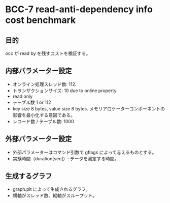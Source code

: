 # BCC-7 read-anti-dependency info cost benchmark

## 目的

occ が read by を残すコストを検証する。

## 内部パラメーター設定

* オンライン処理スレッド数: 112.
* トランザクションサイズ: 10 due to online property
* read only
* テーブル数 1 or 112
* key size 8 bytes, value size 8 bytes. メモリアロケーターコンポーネントの影響を最小化する意図である。
* レコード数 / テーブル数: 1000
## 外部パラメーター設定

* 外部パラメーターはコマンド引数で gflags によって与えるものとする。
* 実験時間（duration[sec]）: データを測定する時間。

## 生成するグラフ

* graph.plt によって生成されるグラフ。
* 横軸がスレッド数、縦軸がスループット。
